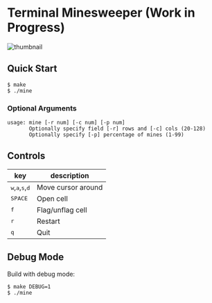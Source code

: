 # Terminal Minesweeper (Work in Progress)

![thumbnail](./thumbnail.png)

## Quick Start

```console
$ make
$ ./mine
```
### Optional Arguments

```
usage: mine [-r num] [-c num] [-p num]
       Optionally specify field [-r] rows and [-c] cols (20-128)
       Optionally specify [-p] percentage of mines (1-99) 
```

## Controls

| key                                                 | description        |
|-----------------------------------------------------|--------------------|
| <kbd>w</kbd>,<kbd>a</kbd>,<kbd>s</kbd>,<kbd>d</kbd> | Move cursor around |
| <kbd>SPACE</kbd>                                    | Open cell          |
| <kbd>f</kbd>                                        | Flag/unflag cell   |
| <kbd>r</kbd>                                        | Restart            |
| <kbd>q</kbd>                                        | Quit               |

## Debug Mode

Build with debug mode:

```console
$ make DEBUG=1
$ ./mine
```
